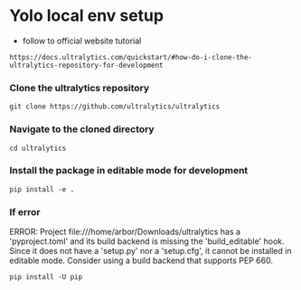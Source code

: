 # Yolo local env setup
- follow to official website tutorial
```
https://docs.ultralytics.com/quickstart/#how-do-i-clone-the-ultralytics-repository-for-development
```
### Clone the ultralytics repository
```
git clone https://github.com/ultralytics/ultralytics
```
### Navigate to the cloned directory
```
cd ultralytics
```
### Install the package in editable mode for development
```
pip install -e .
```
### If error
ERROR: Project file:///home/arbor/Downloads/ultralytics has a 'pyproject.toml' and its build backend is missing the 'build_editable' hook. Since it does not have a 'setup.py' nor a 'setup.cfg', it cannot be installed in editable mode. Consider using a build backend that supports PEP 660.
```
pip install -U pip
```
